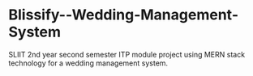 # Blissify--Wedding-Management-System
SLIIT 2nd year second semester ITP module project using MERN stack technology for a wedding management system.

